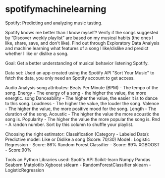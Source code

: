 # spotifymachinelearning
Spotify: Predicting and analyzing music tasting.  

Spotify knows me better than I know myself?
Verify if the songs suggested by “Discover weekly playlist” are based on my musical habits (the ones I like, share, save, and don't like). Find out through Exploratory Data Analysis and machine learning what features of a song I like/dislike and predict whether I like or dislike a song. 
 
Goal: Get a better understanding of musical behavior listening Spotify.
 
Data set: Used an app created using the Spotify API "Sort Your Music" to fetch the data, you only need an Spotify account to get access. 
 
Audio Analysis song attributes:
Beats Per Minute (BPM) - The tempo of the song.
Energy - The energy of a song - the higher the value, the more energtic. song
Danceability - The higher the value, the easier it is to dance to this song.
Loudness - The higher the value, the louder the song.
Valence - The higher the value, the more positive mood for the song.
Length - The duration of the song.
Acoustic - The higher the value the more acoustic the song is.
Popularity - The higher the value the more popular the song is.
Rnd - A randon number. Sort by this column to shuffle your playlist.
 
Choosing the right estimator: Classification (Category - Labeled Data): Predictive model: Like or Dislike a song (Score: 70/30)
Model : Logistic Regression - Score: 86%
Random Forest Classifier - Score: 89%
XGBOOST - Score:90%

Tools an Python Libraries used:
Spotify API
Scikit-learn
Numpy
Pandas
Seaborn
Matplotlib
Xgboost
sklearn - RandomForestClassifier
sklearn - LogisticRegression
